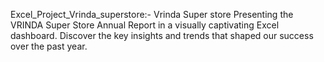 Excel_Project_Vrinda_superstore:- Vrinda Super store
Presenting the VRINDA Super Store Annual Report in a visually captivating Excel dashboard. Discover the key insights and trends that shaped our success over the past year.
